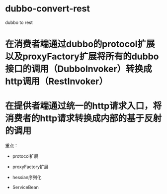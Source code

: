 # dubbo-convert-rest
dubbo to rest



# 在消费者端通过dubbo的protocol扩展以及proxyFactory扩展将所有的dubbo接口的调用（DubboInvoker）转换成http调用（RestInvoker）
# 在提供者端通过统一的http请求入口，将消费者的http请求转换成内部的基于反射的调用

重点：
* protocol扩展

* proxyFactory扩展

* hessian序列化

* ServiceBean
